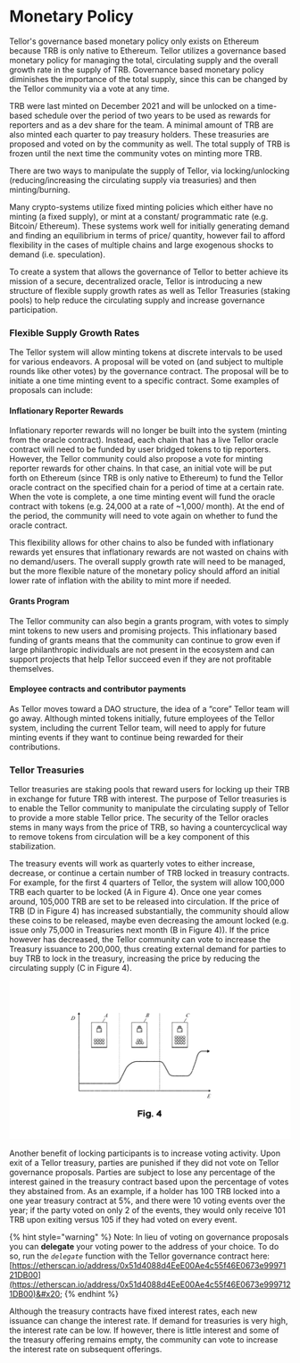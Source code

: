 # Monetary Policy

Tellor's governance based monetary policy only exists on Ethereum because TRB is only native to Ethereum. Tellor utilizes a governance based monetary policy for managing the total, circulating supply and the overall growth rate in the supply of TRB. Governance based monetary policy diminishes the importance of the total supply, since this can be changed by the Tellor community via a vote at any time.&#x20;

TRB were last minted on December 2021 and will be unlocked on a time-based schedule over the period of two years to be used as rewards for reporters and as a dev share for the team. A minimal amount of TRB are also minted each quarter to pay treasury holders. These treasuries are proposed and voted on by the community as well. The total supply of TRB is frozen until the next time the community votes on minting more TRB.&#x20;

There are two ways to manipulate the supply of Tellor, via locking/unlocking (reducing/increasing the circulating supply via treasuries) and then minting/burning.

Many crypto-systems utilize fixed minting policies which either have no minting (a fixed supply), or mint at a constant/ programmatic rate (e.g. Bitcoin/ Ethereum). These systems work well for initially generating demand and finding an equilibrium in terms of price/ quantity, however fail to afford flexibility in the cases of multiple chains and large exogenous shocks to demand (i.e. speculation).

To create a system that allows the governance of Tellor to better achieve its mission of a secure, decentralized oracle, Tellor is introducing a new structure of flexible supply growth rates as well as Tellor Treasuries (staking pools) to help reduce the circulating supply and increase governance participation.

### Flexible Supply Growth Rates

The Tellor system will allow minting tokens at discrete intervals to be used for various endeavors. A proposal will be voted on (and subject to multiple rounds like other votes) by the governance contract. The proposal will be to initiate a one time minting event to a specific contract. Some examples of proposals can include:

#### Inflationary Reporter Rewards

Inflationary reporter rewards will no longer be built into the system (minting from the oracle contract). Instead, each chain that has a live Tellor oracle contract will need to be funded by user bridged tokens to tip reporters. However, the Tellor community could also propose a vote for minting reporter rewards for other chains. In that case, an initial vote will be put forth on Ethereum (since TRB is only native to Ethereum) to fund the Tellor oracle contract on the specified chain for a period of time at a certain rate. When the vote is complete, a one time minting event will fund the oracle contract with tokens (e.g. 24,000 at a rate of \~1,000/ month). At the end of the period, the community will need to vote again on whether to fund the oracle contract.

This flexibility allows for other chains to also be funded with inflationary rewards yet ensures that inflationary rewards are not wasted on chains with no demand/users. The overall supply growth rate will need to be managed, but the more flexible nature of the monetary policy should afford an initial lower rate of inflation with the ability to mint more if needed.&#x20;

#### Grants Program

The Tellor community can also begin a grants program, with votes to simply mint tokens to new users and promising projects. This inflationary based funding of grants means that the community can continue to grow even if large philanthropic individuals are not present in the ecosystem and can support projects that help Tellor succeed even if they are not profitable themselves.

#### Employee contracts and contributor payments

As Tellor moves toward a DAO structure, the idea of a “core” Tellor team will go away. Although minted tokens initially, future employees of the Tellor system, including the current Tellor team, will need to apply for future minting events if they want to continue being rewarded for their contributions.

### Tellor Treasuries

Tellor treasuries are staking pools that reward users for locking up their TRB in exchange for future TRB with interest. The purpose of Tellor treasuries is to enable the Tellor community to manipulate the circulating supply of Tellor to provide a more stable Tellor price. The security of the Tellor oracles stems in many ways from the price of TRB, so having a countercyclical way to remove tokens from circulation will be a key component of this stabilization.

The treasury events will work as quarterly votes to either increase, decrease, or continue a certain number of TRB locked in treasury contracts. For example, for the first 4 quarters of Tellor, the system will allow 100,000 TRB each quarter to be locked (A in Figure 4). Once one year comes around, 105,000 TRB are set to be released into circulation. If the price of TRB (D in Figure 4) has increased substantially, the community should allow these coins to be released, maybe even decreasing the amount locked (e.g. issue only 75,000 in Treasuries next month (B in Figure 4)). If the price however has decreased, the Tellor community can vote to increase the Treasury issuance to 200,000, thus creating external demand for parties to buy TRB to lock in the treasury, increasing the price by reducing the circulating supply (C in Figure 4).

![](<../../.gitbook/assets/3 (2)>)

Another benefit of locking participants is to increase voting activity. Upon exit of a Tellor treasury, parties are punished if they did not vote on Tellor governance proposals. Parties are subject to lose any percentage of the interest gained in the treasury contract based upon the percentage of votes they abstained from. As an example, if a holder has 100 TRB locked into a one year treasury contract at 5%, and there were 10 voting events over the year; if the party voted on only 2 of the events, they would only receive 101 TRB upon exiting versus 105 if they had voted on every event.

{% hint style="warning" %}
Note: In lieu of voting on governance proposals you can **delegate** your voting power to the address of your choice.  To do so, run the _`delegate`_ function with the Tellor governance contract here: [https://etherscan.io/address/0x51d4088d4EeE00Ae4c55f46E0673e9997121DB00](https://etherscan.io/address/0x51d4088d4EeE00Ae4c55f46E0673e9997121DB00)&#x20;
{% endhint %}

Although the treasury contracts have fixed interest rates, each new issuance can change the interest rate. If demand for treasuries is very high, the interest rate can be low. If however, there is little interest and some of the treasury offering remains empty, the community can vote to increase the interest rate on subsequent offerings.
